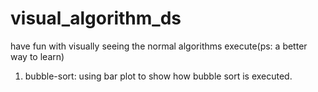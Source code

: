 # visual_algorithm_ds
have fun with visually seeing the normal algorithms execute(ps: a better way to learn)
1. bubble-sort: using bar plot to show how bubble sort is executed.
